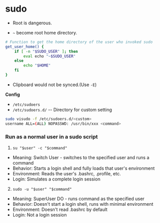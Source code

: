 # sudo

* Root is dangerous.

* `~` become root home directory.

```bash
# Function to get the home directory of the user who invoked sudo
get_user_home() {
    if [ -n "$SUDO_USER" ]; then
        eval echo "~$SUDO_USER"
    else
        echo "$HOME"
    fi
}
```


* Clipboard would not be synced.(Use `-E`)

**Config**
* `/etc/sudoers` 
* `/etc/sudoers.d/` -- Directory for custom setting
```bash
sudo visudo -f /etc/sudoers.d/<custom>
username ALL=(ALL) NOPASSWD: /usr/bin/xxx <command>
```


### Run as a normal user in a sudo script

1. `su "$user" -c "$command"`

* Meaning: Switch User - switches to the specified user and runs a command
* Behavior: Starts a login shell and fully loads that user's environment
* Environment: Reads the user's .bashrc, .profile, etc.
* Login: Simulates a complete login session

2. `sudo -u "$user" "$command"`

* Meaning: SuperUser DO - runs command as the specified user
* Behavior: Doesn't start a login shell, runs with minimal environment
* Environment: Doesn't read .bashrc by default
* Login: Not a login session
